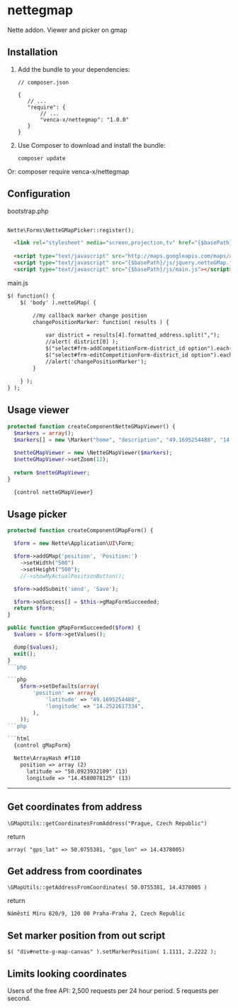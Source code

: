 nettegmap
=========

Nette addon. Viewer and picker on gmap

Installation
------------

 1. Add the bundle to your dependencies:

        // composer.json

        {
           // ...
           "require": {
               // ...
			   "venca-x/nettegmap": "1.0.0"
           }
        }

 2. Use Composer to download and install the bundle:

        composer update
        

Or: 
		composer require venca-x/nettegmap

Configuration
-------------

bootstrap.php

```php

Nette\Forms\NetteGMapPicker::register();

```
```html
  <link rel="stylesheet" media="screen,projection,tv" href="{$basePath}/css/netteGMap.css">
  
  <script type="text/javascript" src="http://maps.googleapis.com/maps/api/js?libraries=places&amp;sensor=false"></script>
  <script type="text/javascript" src="{$basePath}/js/jquery.netteGMap.js"></script>
  <script type="text/javascript" src="{$basePath}/js/main.js"></script>
```

main.js
```html
$( function() {
    $( 'body' ).netteGMap( {
	
        //my callback marker change position
        changePositionMarker: function( results ) {

            var district = results[4].formatted_address.split(",");
            //alert( district[0] );
            $("select#frm-addCompetitionForm-district_id option").each(function() { this.selected = ( this.text === district[0] ); });
            $("select#frm-editCompetitionForm-district_id option").each(function() { this.selected = ( this.text === district[0] ); });
            //alert('changePositionMarker');
        }
        
    } );	
} );
```

Usage viewer
-------------

```php
protected function createComponentNetteGMapViewer() {
  $markers = array();
  $markers[] = new \Marker("home", "description", "49.1695254488", "14.2521617334");
  
  $netteGMapViewer = new \NetteGMapViewer($markers);
  $netteGMapViewer->setZoom(12);
  
  return $netteGMapViewer;
}
```
```html
  {control netteGMapViewer}
```


Usage picker
-------------

```php
protected function createComponentGMapForm() {

  $form = new Nette\Application\UI\Form;

  $form->addGMap('position', 'Position:')
    ->setWidth("500")
    ->setHeight("500");
	//->showMyActualPositionButton();

  $form->addSubmit('send', 'Save');

  $form->onSuccess[] = $this->gMapFormSucceeded;
  return $form;
}

public function gMapFormSucceeded($form) {
  $values = $form->getValues();

  dump($values);
  exit();
} 
```php

```php
	$form->setDefaults(array(
		'position' => array(
			'latitude' => "49.1695254488",
			'longitude' => "14.2521617334",
		),
	));
```php

```html
  {control gMapForm}
```

```html
  Nette\ArrayHash #f110
    position => array (2)
      latitude => "50.0923932109" (13)
      longitude => "14.4580078125" (13)
```

----------------------------------------------------------------------------------------------------

Get coordinates from address
-------------

	\GMapUtils::getCoordinatesFromAddress("Prague, Czech Republic")
	
return 

	array( "gps_lat" => 50.0755381, "gps_lon" => 14.4378005)


Get address from coordinates
-------------

	\GMapUtils::getAddressFromCoordinates( 50.0755381, 14.4378005 )
	
return

	Náměstí Míru 820/9, 120 00 Praha-Praha 2, Czech Republic
	
Set marker position from out script
-------------
	$( "div#nette-g-map-canvas" ).setMarkerPosition( 1.1111, 2.2222 );

Limits looking coordinates
-------------

Users of the free API:
2,500 requests per 24 hour period.
5 requests per second.